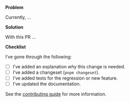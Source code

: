 **Problem**

Currently, …

**Solution**

With this PR …

**Checklist**

I’ve gone through the following:

- [ ] I’ve added an explanation _why_ this change is needed.
- [ ] I’ve added a changeset (`pnpm changeset`).
- [ ] I’ve added tests for the regression or new feature.
- [ ] I’ve updated the documentation.

See the [contributing guide](https://github.com/scalar/scalar/blob/main/CONTRIBUTING.md) for more information.
